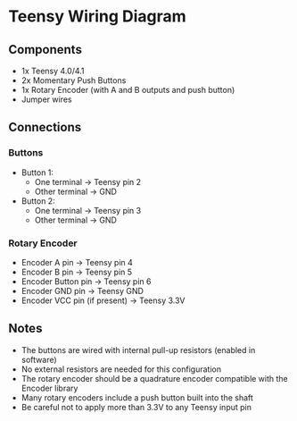 # Teensy Wiring Diagram

## Components
- 1x Teensy 4.0/4.1
- 2x Momentary Push Buttons
- 1x Rotary Encoder (with A and B outputs and push button)
- Jumper wires

## Connections

### Buttons
- Button 1:
  - One terminal → Teensy pin 2
  - Other terminal → GND
- Button 2:
  - One terminal → Teensy pin 3
  - Other terminal → GND

### Rotary Encoder
- Encoder A pin → Teensy pin 4
- Encoder B pin → Teensy pin 5
- Encoder Button pin → Teensy pin 6
- Encoder GND pin → Teensy GND
- Encoder VCC pin (if present) → Teensy 3.3V

## Notes
- The buttons are wired with internal pull-up resistors (enabled in software)
- No external resistors are needed for this configuration
- The rotary encoder should be a quadrature encoder compatible with the Encoder library
- Many rotary encoders include a push button built into the shaft
- Be careful not to apply more than 3.3V to any Teensy input pin
